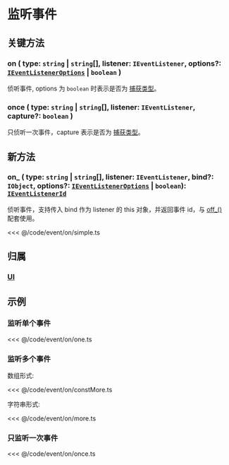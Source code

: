# 监听事件

## 关键方法

### on ( type: `string` | `string`[], listener: `IEventListener`, options?: [`IEventListenerOptions`](/api/interfaces/IEventListenerOptions.md) | `boolean` )

侦听事件, options 为 `boolean` 时表示是否为 [捕获类型](/reference/event/flow.md)。

### once ( type: `string` | `string`[], listener: `IEventListener`, capture?: `boolean` )

只侦听一次事件，capture 表示是否为 [捕获类型](/reference/event/flow.md)。

## 新方法

### on\_ ( type: `string` | `string`[], listener: `IEventListener`, bind?: `IObject`, options?: [`IEventListenerOptions`](/api/interfaces/IEventListenerOptions.md) | `boolean`): [`IEventListenerId`](/api/interfaces/IEventListenerId.md)

侦听事件，支持传入 bind 作为 listener 的 this 对象，并返回事件 id，与 [off\_()](./off.md#off) 配套使用。

<<< @/code/event/on/simple.ts

## 归属

### [UI](/reference/display/UI.md#深入事件)

## 示例

### 监听单个事件

<<< @/code/event/on/one.ts

### 监听多个事件

数组形式:

<<< @/code/event/on/constMore.ts

字符串形式:

<<< @/code/event/on/more.ts

### 只监听一次事件

<<< @/code/event/on/once.ts
